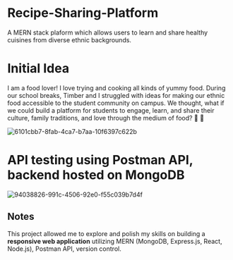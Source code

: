 # Recipe-Sharing-Platform
A MERN stack plaform which allows users to learn and share healthy cuisines from diverse ethnic backgrounds.

# Initial Idea
I am a food lover! I love trying and cooking all kinds of yummy food. During our school breaks, Timber and I struggled with ideas for making our ethnic food accessible to the student community on campus. We thought, what if we could build a platform for students to engage, learn, and share their culture, family traditions, and love through the medium of food? :green_salad: :sandwich:

![6101cbb7-8fab-4ca7-b7aa-10f6397c622b](https://github.com/Dxsonu7/Recipe-Sharing-Platform/assets/87947158/f0c71a4e-1b7e-492f-9711-4d2522b2800d)

# API testing using Postman API, backend hosted on MongoDB
![94038826-991c-4506-92e0-f55c039b7d4f](https://github.com/Dxsonu7/Recipe-Sharing-Platform/assets/87947158/3dd09467-4aff-47f2-8fb9-ac44c6077724)

## Notes

This project allowed me to explore and polish my skills on building a **responsive web application** utilizing MERN (MongoDB, Express.js, React, Node.js), Postman API, version control.  
